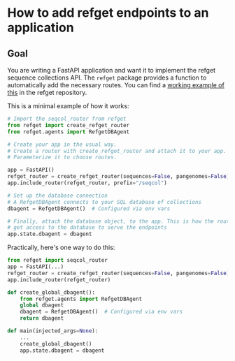 # How to add refget endpoints to an application

## Goal

You are writing a FastAPI application and want it to implement the refget sequence collections API.
The `refget` package provides a function to automatically add the necessary routes.
You can find a [working example of this](https://github.com/refgenie/refget/blob/master/seqcolapi/main.py) in the refget repository.

This is a minimal example of how it works:

```python
# Import the seqcol_router from refget
from refget import create_refget_router
from refget.agents import RefgetDBAgent

# Create your app in the usual way.
# Create a router with create_refget_router and attach it to your app.
# Parameterize it to choose routes.

app = FastAPI()
refget_router = create_refget_router(sequences=False, pangenomes=False)
app.include_router(refget_router, prefix="/seqcol")

# Set up the database connection
# A RefgetDBAgent connects to your SQL database of collections
dbagent = RefgetDBAgent()  # Configured via env vars

# Finally, attach the database object, to the app. This is how the router will
# get access to the database to serve the endpoints
app.state.dbagent = dbagent
```

Practically, here's one way to do this:

```python
from refget import seqcol_router
app = FastAPI(...)
refget_router = create_refget_router(sequences=False, pangenomes=False)
app.include_router(refget_router)

def create_global_dbagent():
    from refget.agents import RefgetDBAgent
    global dbagent
    dbagent = RefgetDBAgent()  # Configured via env vars
    return dbagent

def main(injected_args=None):
    ...
    create_global_dbagent()
    app.state.dbagent = dbagent
```